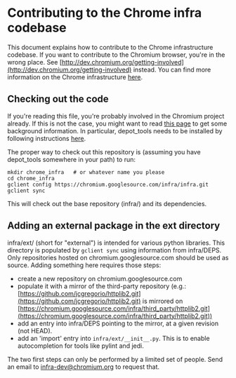 Contributing to the Chrome infra codebase
=========================================

This document explains how to contribute to the Chrome infrastructure codebase.
If you want to contribute to the Chromium browser, you're in the wrong place.
See
[http://dev.chromium.org/getting-involved](http://dev.chromium.org/getting-involved)
instead. You can find more information on the Chrome infrastructure
[here](http://dev.chromium.org/infra).

Checking out the code
---------------------
If you're reading this file, you're probably involved in the Chromium project
already. If this is not the case, you might want to read
[this page](http://dev.chromium.org/developers/how-tos/get-the-code)
to get some background information. In particular, depot_tools needs to be
installed by following instructions
[here](http://dev.chromium.org/developers/how-tos/install-depot-tools).

The proper way to check out this repository is (assuming you have depot_tools
somewhere in your path) to run:

    mkdir chrome_infra   # or whatever name you please
    cd chrome_infra
    gclient config https://chromium.googlesource.com/infra/infra.git
    gclient sync

This will check out the base repository (infra/) and its dependencies.


Adding an external package in the ext directory
-----------------------------------------------

infra/ext/ (short for "external") is intended for various python libraries. This
directory is populated by `gclient sync` using information from infra/DEPS. Only
repositories hosted on chromium.googlesource.com should be used as source. 
Adding something here requires those steps:

- create a new repository on chromium.googlesource.com
- populate it with a mirror of the third-party repository (e.g.:
  [https://github.com/jcgregorio/httplib2.git](https://github.com/jcgregorio/httplib2.git)
  is mirrored on
  [https://chromium.googlesource.com/infra/third_party/httplib2.git](https://chromium.googlesource.com/infra/third_party/httplib2.git))
- add an entry into infra/DEPS pointing to the mirror, at a given revision
  (not HEAD).
- add an 'import' entry into `infra/ext/__init__.py`. This is to enable
  autocompletion for tools like pylint and jedi.

The two first steps can only be performed by a limited set of people. Send an
email to infra-dev@chromium.org to request that.

